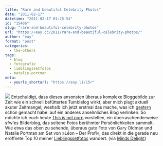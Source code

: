 ```yaml
---
title: "Rare and beautiful Celebrity Photos"
date: "2011-02-17"
datetime: "2011-02-17 01:25:54"
id: "15406"
slug: "rare-and-beautiful-celebrity-photos"
url: "https://eay.cc/2011/rare-and-beautiful-celebrity-photos/"
author: "eay"
format: "post"
categories:
  - the-others
tags:
  - blog
  - fotografie
  - lieblingssetfotos
  - natalie-portman
meta:
  - yourls_shorturl: "https://eay.li/15r"
---
```


![](https://eay.cc/uploads/2011/oldmanportman.jpg) Entschuldigt, dass dieses ansonsten überaus komplexe Bloggebilde zur Zeit wie ein schnell befüttertes Tumblelog wirkt, aber mich plagt aktuell akuter Zeitmangel, weshalb ich jetzt erstmal das mache, was ich [gestern](//eay.cc/2011/the-fine-art-of-film-posters/) schon gemacht habe: auf ein anderes ansehnliches Blog verlinken. So möchte ich euch heute [This is not porn](http://www.thisisnotporn.net/) vorstellen, ein überraschenderweise sfw'es Bilderblog, das seltene Fotos berühmter Persönlichkeiten sammelt. Wie etwa das oben zu sehende, überaus gute Foto von Gary Oldman und Natalie Portman am Set von »Léon – Der Profi«, das direkt in die gerade neu eröffnete Top 10 meiner [Lieblingssetfotos](//eay.cc/2010/lieblingsstarwarssetfoto/) wandert. (via [Minds Delight](http://www.mindsdelight.de/2011/02/double-wonder-lynda-carter-in-den-armen-von-jeannie-epper-inkl-blogtipp/))
